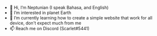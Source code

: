 - 👋 Hi, I’m Neptunian (I speak Bahasa, and English)
- 👀 I’m interested in planet Earth
- 🌱 I’m currently learning how to create a simple website that work for all device, don't expect much from me
- 📫 Reach me on Discord (Scarlet#5441)

<!---
this0live/this0live is a ✨ special ✨ repository because its `README.md` (this file) appears on your GitHub profile.
You can click the Preview link to take a look at your changes.
--->
